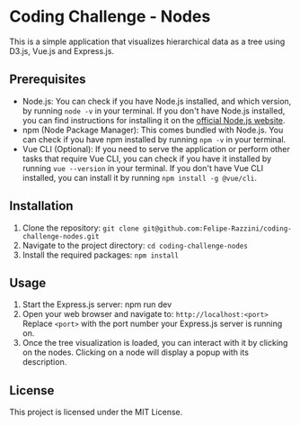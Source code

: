 # Coding Challenge - Nodes

This is a simple application that visualizes hierarchical data as a tree using D3.js, Vue.js and Express.js.

## Prerequisites

- Node.js: You can check if you have Node.js installed, and which version, by running `node -v` in your terminal. If you don't have Node.js installed, you can find instructions for installing it on the [official Node.js website](https://nodejs.org/).
- npm (Node Package Manager): This comes bundled with Node.js. You can check if you have npm installed by running `npm -v` in your terminal.
- Vue CLI (Optional): If you need to serve the application or perform other tasks that require Vue CLI, you can check if you have it installed by running `vue --version` in your terminal. If you don't have Vue CLI installed, you can install it by running `npm install -g @vue/cli`.

## Installation

1. Clone the repository: `git clone git@github.com:Felipe-Razzini/coding-challenge-nodes.git`
2. Navigate to the project directory: `cd coding-challenge-nodes`
3. Install the required packages: `npm install`

## Usage
1. Start the Express.js server: npm run dev
2. Open your web browser and navigate to: `http://localhost:<port>`
Replace `<port>` with the port number your Express.js server is running on.
3. Once the tree visualization is loaded, you can interact with it by clicking on the nodes. Clicking on a node will display a popup with its description.

## License
This project is licensed under the MIT License.

```
